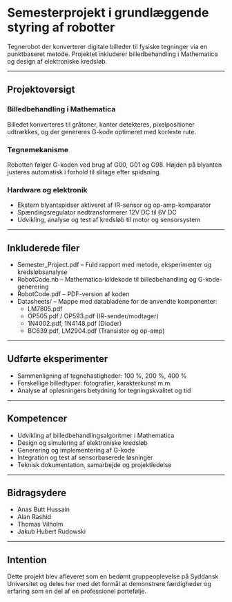 # Semesterprojekt i grundlæggende styring af robotter

Tegnerobot der konverterer digitale billeder til fysiske tegninger via en punktbaseret metode. Projektet inkluderer billedbehandling i Mathematica og design af elektroniske kredsløb.

---

## Projektoversigt

### Billedbehandling i Mathematica  
Billedet konverteres til gråtoner, kanter detekteres, pixelpositioner udtrækkes, og der genereres G-kode optimeret med korteste rute.

### Tegnemekanisme  
Robotten følger G-koden ved brug af G00, G01 og G98. Højden på blyanten justeres automatisk i forhold til slitage efter spidsning.

### Hardware og elektronik  
- Ekstern blyantspidser aktiveret af IR-sensor og op-amp-komparator  
- Spændingsregulator nedtransformerer 12V DC til 6V DC  
- Udvikling, analyse og test af kredsløb til motor og sensorsystem

---

## Inkluderede filer

- Semester_Project.pdf – Fuld rapport med metode, eksperimenter og kredsløbsanalyse  
- RobotCode.nb – Mathematica-kildekode til billedbehandling og G-kode-generering  
- RobotCode.pdf – PDF-version af koden  
- Datasheets/ – Mappe med databladene for de anvendte komponenter:
  - LM7805.pdf
  - OP505.pdf / OP593.pdf (IR-sender/modtager)
  - 1N4002.pdf, 1N4148.pdf (Dioder)
  - BC639.pdf, LM2904.pdf (Transistor og op-amp)

---

## Udførte eksperimenter

- Sammenligning af tegnehastigheder: 100 %, 200 %, 400 %  
- Forskellige billedtyper: fotografier, karakterkunst m.m.  
- Analyse af opløsningers betydning for tegningskvalitet og tid

---

## Kompetencer

- Udvikling af billedbehandlingsalgoritmer i Mathematica  
- Design og simulering af elektroniske kredsløb  
- Generering og implementering af G-kode  
- Integration og test af sensorbaserede løsninger  
- Teknisk dokumentation, samarbejde og projektledelse

---

## Bidragsydere

- Anas Butt Hussain  
- Alan Rashid  
- Thomas Vilholm  
- Jakub Hubert Rudowski

---

## Intention

Dette projekt blev afleveret som en bedømt gruppeoplevelse på Syddansk Universitet og deles her med det formål at demonstrere færdigheder og erfaring som en del af en professionel portefølje.
